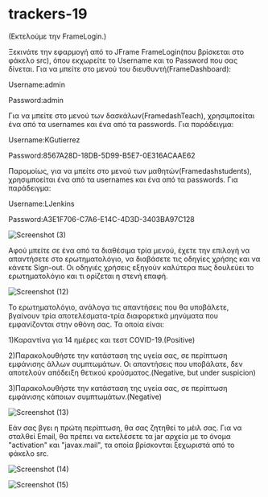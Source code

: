 # trackers-19
(Εκτελούμε την FrameLogin.)

Ξεκινάτε την εφαρμογή από το JFrame FrameLogin(που βρίσκεται στο φάκελο src), όπου εκχωρείτε το Username και το Password που σας δίνεται.
Για να μπείτε στο μενού του διευθυντή(FrameDashboard):

Username:admin

Password:admin

Για να μπείτε στο μενού των δασκάλων(FramedashTeach), χρησιμποείται ένα από τα usernames και ένα από τα  passwords. Για παράδειγμα:

Username:KGutierrez

Password:8567A28D-18DB-5D99-B5E7-0E316ACAAE62

Παρομοίως, για να μπείτε στο μενού των μαθητών(Framedashstudents), χρησιμποείται ένα από τα usernames και ένα από τα passwords. Για παράδειγμα:

Username:LJenkins

Password:A3E1F706-C7A6-E14C-4D3D-3403BA97C128


![Screenshot (3)](https://user-images.githubusercontent.com/72870438/106335281-25dfb880-6295-11eb-90a0-8dc961e96803.png)

Αφού μπείτε σε ένα από τα διαθέσιμα τρία μενού, έχετε την επιλογή να απαντήσετε στο ερωτηματολόγιο, να διαβάσετε τις οδηγίες χρήσης και να κάνετε Sign-out.
Οι οδηγιές χρήσεις εξηγούν καλύτερα πως δουλεύει το ερωτηματολόγιο και τι ορίζεται η στενή επαφή.

![Screenshot (12)](https://user-images.githubusercontent.com/72870438/106335196-fb8dfb00-6294-11eb-9b64-f0a03c0e7217.png)

Το ερωτηματολόγιο, ανάλογα τις απαντήσεις που θα υποβάλετε, βγαίνουν τρία αποτελέσματα-τρία διαφορετικά μηνύματα που εμφανίζονται στην οθόνη σας. Τα οποία είναι:

1)Καραντίνα για 14 ημέρες και τεστ COVID-19.(Positive)

2)Παρακολουθήστε την κατάσταση της υγεία σας, σε περίπτωση εμφάνισης άλλων συμπτωμάτων. Οι απαντήσεις 
που υποβάλατε, δεν αποτελούν απόδειξη θετικού κρούσματος.(Negative, but under suspicion)

3)Παρακολουθήστε την κατάσταση της υγεία σας, σε περίπτωση εμφάνισης κάποιων συμπτωμάτων.(Negative)

![Screenshot (13)](https://user-images.githubusercontent.com/72870438/106335249-182a3300-6295-11eb-9d48-1a345a5589e4.png)

Εάν σας βγει η πρώτη περίπτωση, θα σας ζητηθεί το μέιλ σας. Για να σταλθεί Email, θα πρέπει να εκτελέσετε τα jar αρχεία 
με το όνομα "activation" και "javax.mail",  τα οποία βρίσκονται ξεχωριστά από το φάκελο src.


![Screenshot (14)](https://user-images.githubusercontent.com/72870438/106335554-b918ee00-6295-11eb-8ded-ea7202ef19bc.png)


![Screenshot (15)](https://user-images.githubusercontent.com/72870438/106335580-c6ce7380-6295-11eb-83d9-8a1f882028af.png)
